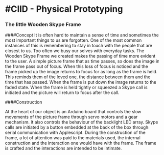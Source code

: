 #CIID - Physical Prototyping
====
### The little Wooden Skype Frame
####Concept
It is often hard to maintain a sense of time and sometimes the most important things to us are forgotten. One of the most common instances of this is remembering to stay in touch with the people that are closest to us. Too often we busy our selves with everyday tasks. The Wooden Skype Frame we created makes the passing of time more evident to the user. A simple picture frame that as time passes, so does the image in the frame pass out of focus. When this loss of focus is noticed and the frame picked up the image returns to focus for as long as the frame is held. This reminds them of the loved one, the distance between them and the time that has passed. When the frame is put down the image returns to the faded state. When the frame is held tightly or squeezed a Skype call is initiated and the picture will return to focus after the call.

####Construction

At the heart of our object is an Arduino board that controls the slow movements of the picture frame through servo motors and a gear mechanism. It also controls the behaviour of the backlight LED array. Skype calls are initiated by a button embedded at the back of the box through serial communication with Applescript. During the construction of the frame, a lot of attention was paid to the materials used, the internal construction and the interaction one would have with the frame. The frame is crafted and the interactions are intended to be intimate.
